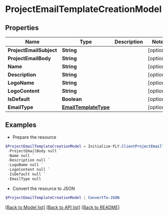 # ProjectEmailTemplateCreationModel
## Properties

Name | Type | Description | Notes
------------ | ------------- | ------------- | -------------
**ProjectEmailSubject** | **String** |  | [optional] 
**ProjectEmailBody** | **String** |  | [optional] 
**Name** | **String** |  | [optional] 
**Description** | **String** |  | [optional] 
**LogoName** | **String** |  | [optional] 
**LogoContent** | **String** |  | [optional] 
**IsDefault** | **Boolean** |  | [optional] 
**EmailType** | [**EmailTemplateType**](EmailTemplateType.md) |  | [optional] 

## Examples

- Prepare the resource
```powershell
$ProjectEmailTemplateCreationModel = Initialize-FLY.ClientProjectEmailTemplateCreationModel  -ProjectEmailSubject null `
 -ProjectEmailBody null `
 -Name null `
 -Description null `
 -LogoName null `
 -LogoContent null `
 -IsDefault null `
 -EmailType null
```

- Convert the resource to JSON
```powershell
$ProjectEmailTemplateCreationModel | ConvertTo-JSON
```

[[Back to Model list]](../README.md#documentation-for-models) [[Back to API list]](../README.md#documentation-for-api-endpoints) [[Back to README]](../README.md)

